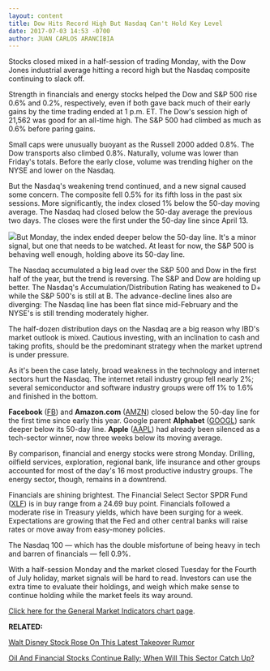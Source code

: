 ```yaml
---
layout: content
title: Dow Hits Record High But Nasdaq Can't Hold Key Level
date: 2017-07-03 14:53 -0700
author: JUAN CARLOS ARANCIBIA
---
```






Stocks closed mixed in a half-session of trading Monday, with the Dow Jones industrial average hitting a record high but the Nasdaq composite continuing to slack off.




Strength in financials and energy stocks helped the Dow and S&P 500 rise 0.6% and 0.2%, respectively, even if both gave back much of their early gains by the time trading ended at 1 p.m. ET. The Dow's session high of 21,562 was good for an all-time high. The S&P 500 had climbed as much as 0.6% before paring gains.


Small caps were unusually buoyant as the Russell 2000 added 0.8%. The Dow transports also climbed 0.8%. Naturally, volume was lower than Friday's totals. Before the early close, volume was trending higher on the NYSE and lower on the Nasdaq.


But the Nasdaq's weakening trend continued, and a new signal caused some concern. The composite fell 0.5% for its fifth loss in the past six sessions. More significantly, the index closed 1% below the 50-day moving average. The Nasdaq had closed below the 50-day average the previous two days. The closes were the first under the 50-day line since April 13.


![](https://www.investors.com/wp-content/uploads/2017/07/MP070317-185x300.png)But Monday, the index ended deeper below the 50-day line. It's a minor signal, but one that needs to be watched. At least for now, the S&P 500 is behaving well enough, holding above its 50-day line.


The Nasdaq accumulated a big lead over the S&P 500 and Dow in the first half of the year, but the trend is reversing. The S&P and Dow are holding up better. The Nasdaq's Accumulation/Distribution Rating has weakened to D+ while the S&P 500's is still at B. The advance-decline lines also are diverging: The Nasdaq line has been flat since mid-February and the NYSE's is still trending moderately higher.


The half-dozen distribution days on the Nasdaq are a big reason why IBD's market outlook is mixed. Cautious investing, with an inclination to cash and taking profits, should be the predominant strategy when the market uptrend is under pressure.


As it's been the case lately, broad weakness in the technology and internet sectors hurt the Nasdaq. The internet retail industry group fell nearly 2%; several semiconductor and software industry groups were off 1% to 1.6% and finished in the bottom.


**Facebook** ([FB](https://research.investors.com/quote.aspx?symbol=FB)) and **Amazon.com** ([AMZN](https://research.investors.com/quote.aspx?symbol=AMZN)) closed below the 50-day line for the first time since early this year. Google parent **Alphabet** ([GOOGL](https://research.investors.com/quote.aspx?symbol=GOOGL)) sank deeper below its 50-day line. **Apple** ([AAPL](https://research.investors.com/quote.aspx?symbol=AAPL)) had already been silenced as a tech-sector winner, now three weeks below its moving average.



By comparison, financial and energy stocks were strong Monday. Drilling, oilfield services, exploration, regional bank, life insurance and other groups accounted for most of the day's 16 most productive industry groups. The energy sector, though, remains in a downtrend.


Financials are shining brightest. The Financial Select Sector SPDR Fund ([XLF](https://research.investors.com/quote.aspx?symbol=XLF)) is in buy range from a 24.69 buy point. Financials followed a moderate rise in Treasury yields, which have been surging for a week. Expectations are growing that the Fed and other central banks will raise rates or move away from easy-money policies.


The Nasdaq 100 — which has the double misfortune of being heavy in tech and barren of financials — fell 0.9%.


With a half-session Monday and the market closed Tuesday for the Fourth of July holiday, market signals will be hard to read. Investors can use the extra time to evaluate their holdings, and weigh which make sense to continue holding while the market feels its way around.


[Click here for the General Market Indicators chart page](https://www.investors.com/wp-content/uploads/2017/07/IBD0307152832GMI.pdf).


**RELATED:**


[Walt Disney Stock Rose On This Latest Takeover Rumor](https://www.investors.com/news/walt-disney-stock-is-rising-on-this-latest-takeover-rumor/)


[Oil And Financial Stocks Continue Rally; When Will This Sector Catch Up?](https://www.investors.com/etfs-and-funds/etfs/oil-and-financial-stocks-continue-rally-when-will-this-sector-catch-up/) 


 


 




